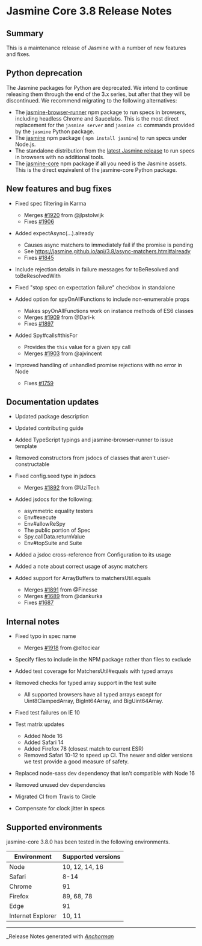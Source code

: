 # Jasmine Core 3.8 Release Notes

## Summary

This is a maintenance release of Jasmine with a number of new features and fixes.

## Python deprecation

The Jasmine packages for Python are deprecated. We intend to continue releasing 
them through the end of the 3.x series, but after that they will be
discontinued. We recommend migrating to the following alternatives:
    
* The [jasmine-browser-runner](https://github.com/jasmine/jasmine-browser)
  npm package to run specs in browsers, including headless Chrome and 
  Saucelabs. This is the most direct replacement for the `jasmine server`
  and `jasmine ci` commands provided by the `jasmine` Python package.
* The [jasmine](https://github.com/jasmine/jasmine-npm) npm package (
  `npm install jasmine`) to run specs under Node.js.
* The standalone distribution from the
  [latest Jasmine release](https://github.com/jasmine/jasmine/releases) to 
  run specs in browsers with no additional tools.
* The [jasmine-core](https://github.com/jasmine/jasmine) npm package if all
  you need is the Jasmine assets. This is the direct equivalent of the 
  jasmine-core Python package.


## New features and bug fixes
      
* Fixed spec filtering in Karma
    * Merges [#1920](https://github.com/jasmine/jasmine/pull/1920) from @jlpstolwijk
    * Fixes [#1906](https://github.com/jasmine/jasmine/issues/1906)

* Added expectAsync(...).already
    * Causes async matchers to immediately fail if the promise is pending
    * See https://jasmine.github.io/api/3.8/async-matchers.html#already
    * Fixes [#1845](https://github.com/jasmine/jasmine/issues/1845)
    
* Include rejection details in failure messages for toBeResolved and toBeResolvedWith

* Fixed "stop spec on expectation failure" checkbox in standalone

* Added option for spyOnAllFunctions to include non-enumerable props
    * Makes spyOnAllFunctions work on instance methods of ES6 classes
    * Merges [#1909](https://github.com/jasmine/jasmine/pull/1909) from @Dari-k
    * Fixes [#1897](https://github.com/jasmine/jasmine/issues/1897)
    
* Added Spy#calls#thisFor
    * Provides the `this` value for a given spy call
    * Merges [#1903](https://github.com/jasmine/jasmine/pull/1903) from @ajvincent

* Improved handling of unhandled promise rejections with no error in Node
    * Fixes [#1759](https://github.com/jasmine/jasmine/issues/1759)


## Documentation updates

* Updated package description

* Updated contributing guide

* Added TypeScript typings and jasmine-browser-runner to issue template

* Removed constructors from jsdocs of classes that aren't user-constructable

* Fixed config.seed type in jsdocs
    * Merges [#1892](https://github.com/jasmine/jasmine/pull/1892) from @UziTech

* Added jsdocs for the following:
    * asymmetric equality testers
    * Env#execute
    * Env#allowReSpy
    * The public portion of Spec
    * Spy.callData.returnValue
    * Env#topSuite and Suite
    
* Added a jsdoc cross-reference from Configuration to its usage

* Added a note about correct usage of async matchers

* Added support for ArrayBuffers to matchersUtil.equals
    * Merges [#1891](https://github.com/jasmine/jasmine/pull/1892) from @Finesse
    * Merges [#1689](https://github.com/jasmine/jasmine/pull/1892) from @dankurka
    * Fixes [#1687](https://github.com/jasmine/jasmine/issues/1687)


## Internal notes

* Fixed typo in spec name
    * Merges [#1918](https://github.com/jasmine/jasmine/pull/1918) from @eltociear
    
* Specify files to include in the NPM package rather than files to exclude

* Added test coverage for MatchersUtil#equals with typed arrays

* Removed checks for typed array support in the test suite
    * All supported browsers have all typed arrays except for Uint8ClampedArray,
      BigInt64Array, and BigUint64Array.
      
* Fixed test failures on IE 10

* Test matrix updates
    * Added Node 16
    * Added Safari 14
    * Added Firefox 78 (closest match to current ESR)
    * Removed Safari 10-12 to speed up CI. The newer and older versions we test
      provide a good measure of safety.
      
* Replaced node-sass dev dependency that isn't compatible with Node 16

* Removed unused dev dependencies

* Migrated CI from Travis to Circle

* Compensate for clock jitter in specs


## Supported environments

jasmine-core 3.8.0 has been tested in the following environments.

| Environment       | Supported versions |
|-------------------|--------------------|
| Node              | 10, 12, 14, 16     |
| Safari            | 8-14               |
| Chrome            | 91                 |
| Firefox           | 89, 68, 78         |
| Edge              | 91                 |
| Internet Explorer | 10, 11             |

------

_Release Notes generated with _[Anchorman](http://github.com/infews/anchorman)_
